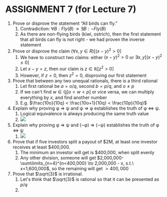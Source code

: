 # ASSIGNMENT 7 (for Lecture 7)
1. Prove or disprove the statement “All birds can fly.”
	1. Contradiction: $\forall B: Fly(B) \to \exists B: \neg Fly(B)$
	2. As there are non-flying birds (kiwi, ostrich), then the first statement that all birds can fly is not right - we had proven the inverse statement
2. Prove or disprove the claim $(∀x, y ∈ R)[(x − y)^2 > 0]$
	1. We have to construct two claims: either $(x-y)^2>0$ or $\exists x,y[(x-y)^{2} \leq 0]$
	2. Let $x-y=z$, then our claim is $z \in \mathbb{R}[z^2>0]$
	3. However, if $z=0$, then $z^{2}=0$, disproving our first statement
3. Prove that between any two unequal rationals, there is a third rational
	1. Let first rational be $a=o/q$, second $b=p/q$, and $o \neq p$
	2. If we can't find $w \in \mathbb{Q}[o < w < p]$ or vice versa, we can multiply everything by $x$, and find another number
	3. E.g. $\frac{10o}{10q} < \frac{10o+1}{10q} < \frac{10p}{10q}$
4. Explain why proving φ ⇒ ψ and ψ ⇒ φ establishes the truth of φ ⇔ ψ.
	1. Logical equivalence is always producing the same truth value
	2. ![](https://i.imgur.com/KvttOdp.jpg)
5. Explain why proving φ ⇒ ψ and (¬φ) ⇒ (¬ψ) establishes the truth of φ ⇔ ψ
	1. ![](https://i.imgur.com/OLnWG5t.jpg)
6. Prove that if five investors split a payout of $2M, at least one investor receives at least $400,000.
	1. The minimum an investor will get is $400,000, when split evenly
	2. Any other division, someone will get $2,000,000-\sum\limits_{n=4}^{n<400,000} \to 2,000,000 - x, s.t.\ x<1,600,000$, so the remaining will get $>400,000$
7. Prove that $\sqrt{3}$ is irrational.
	1. Let's think that $\sqrt{3}$ is rational so that it can be presented as $p/q$
	2. 